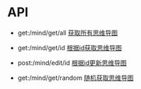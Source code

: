 # API

- get:/mind/get/all
[获取所有思维导图](http://localhost:1932/mind/get/all)

- get:/mind/get/id
[根据id获取思维导图](http://localhost:1932/mind/get/id)

- post:/mind/edit/id
[根据id更新思维导图](http://localhost:1932/mind/edit/id)

- get:/mind/get/random
[随机获取思维导图](http://localhost:1932/mind/get/random)
